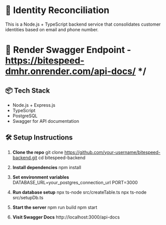 # 🧠 Identity Reconciliation
This is a Node.js + TypeScript backend service that consolidates customer identities based on email and phone number.

# 🛜 Render Swagger Endpoint - **https://bitespeed-dmhr.onrender.com/api-docs/** */




## 📦 Tech Stack
- Node.js + Express.js
- TypeScript
- PostgreSQL
- Swagger for API documentation

## 🛠 Setup Instructions

1. **Clone the repo**
  git clone https://github.com/your-username/bitespeed-backend.git
  cd bitespeed-backend

2. **Install dependencies**
  npm install

3. **Set environment variables**
  DATABASE_URL=your_postgres_connection_url
  PORT=3000

4. **Run database setup**
  npx ts-node src/createTable.ts
  npx ts-node src/setupDb.ts

5. **Start the server**
  npm run build
  npm start

6. **Visit Swagger Docs**
  http://localhost:3000/api-docs